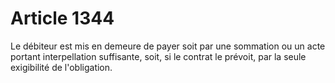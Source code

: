 # Article 1344

Le débiteur est mis en demeure de payer soit par une sommation ou un acte portant interpellation suffisante, soit, si le contrat le prévoit, par la seule exigibilité de l'obligation.